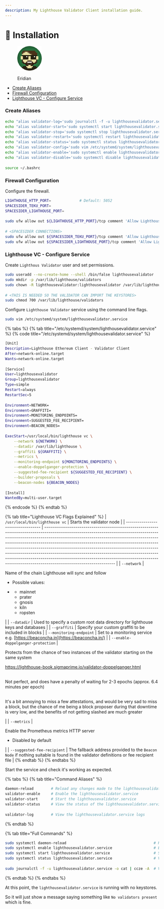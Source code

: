 ```yaml
---
description: My Lighthouse Validator Client installation guide.
---
```


# 💾 Installation

<figure><img src="https://raw.githubusercontent.com/DVStakers/docs/main/.gitbook/assets/Eridian.png" alt=""><figcaption><p>Eridian</p></figcaption></figure>

* [Create Aliases](installation.md#create-aliases)
* [Firewall Configuration](installation.md#firewall-configuration)
* [Lighthouse VC - Configure Service](installation.md#lighthouse-vc-configure-service)

### Create Aliases

```bash
echo "alias validator-log='sudo journalctl -f -u lighthousevalidator.service -o cat | ccze -A'" >> ~/.bashrc
echo "alias validator-start='sudo systemctl start lighthousevalidator.service'" >> ~/.bashrc
echo "alias validator-stop='sudo systemctl stop lighthousevalidator.service'" >> ~/.bashrc
echo "alias validator-restart='sudo systemctl restart lighthousevalidator.service'" >> ~/.bashrc
echo "alias validator-status='sudo systemctl status lighthousevalidator.service'" >> ~/.bashrc
echo "alias validator-config='sudo vim /etc/systemd/system/lighthousevalidator.service'" >> ~/.bashrc
echo "alias validator-enable='sudo systemctl enable lighthousevalidator.service'" >> ~/.bashrc
echo "alias validator-disable='sudo systemctl disable lighthousevalidator.service'" >> ~/.bashrc

source ~/.bashrc
```

### Firewall Configuration

Configure the firewall.

```bash
LIGHTHOUSE_HTTP_PORT=             # Default: 5052         
SPACESIDER_TEKU_PORT=
SPACESIDER_LIGHTHOUSE_PORT=

sudo ufw allow out ${LIGHTHOUSE_HTTP_PORT}/tcp comment 'Allow Lighthouse VC out to Lighthouse BN'

# <SPACESIDER CONNECTIONS>
sudo ufw allow out ${SPACESIDER_TEKU_PORT}/tcp comment 'Allow Lighthouse VC out to Spacesider Teku BN'
sudo ufw allow out ${SPACESIDER_LIGHTHOUSE_PORT}/tcp comment 'Allow Lighthouse VC out to Spacesider Lighthouse BN'
```

### Lighthouse VC - Configure Service

Create `Lighthous Validator` user and set permissions.

```bash
sudo useradd --no-create-home --shell /bin/false lighthousevalidator
sudo mkdir -p /var/lib/lighthouse/validators
sudo chown -R lighthousevalidator:lighthousevalidator /var/lib/lighthouse/validators

# <THIS IS NEEDED SO THE VALIDATOR CAN IMPORT THE KEYSTORES>
sudo chmod 700 /var/lib/lighthouse/validators
```

Configure `Lighthouse Validator` service using the command line flags.

```bash
sudo vim /etc/systemd/system/lighthousevalidator.service
```

{% tabs %}
{% tab title="/etc/systemd/system/lighthousevalidator.service" %}
{% code title="/etc/systemd/system/lighthousevalidator.service" %}
```bash
[Unit]
Description=Lighthouse Ethereum Client - Validator Client
After=network-online.target
Wants=network-online.target

[Service]
User=lighthousevalidator
Group=lighthousevalidator
Type=simple
Restart=always
RestartSec=5

Environment=NETWORK=
Environment=GRAFFITI=
Environment=MONITORING_ENDPOINTS=
Environment=SUGGESTED_FEE_RECIPIENT=
Environment=BEACON_NODES=

ExecStart=/usr/local/bin/lighthouse vc \
    --network ${NETWORK} \
    --datadir /var/lib/lighthouse \
    --graffiti ${GRAFFITI} \
    --metrics \
    --monitoring-endpoint ${MONITORING_ENDPOINTS} \
    --enable-doppelganger-protection \
    --suggested-fee-recipient ${SUGGESTED_FEE_RECIPIENT} \
    --builder-proposals \
    --beacon-nodes ${BEACON_NODES}

[Install]
WantedBy=multi-user.target
```
{% endcode %}
{% endtab %}

{% tab title="Lighthouse VC Flags Explained" %}
| `/usr/local/bin/lighthouse vc`     | Starts the validator node                                                                                                                                                                                                                                                                                                                                                                                                                                                                                                                                                                              |
| ---------------------------------- | ------------------------------------------------------------------------------------------------------------------------------------------------------------------------------------------------------------------------------------------------------------------------------------------------------------------------------------------------------------------------------------------------------------------------------------------------------------------------------------------------------------------------------------------------------------------------------------------------------ |
| `--network`                        | <p>Name of the chain Lighthouse will sync and follow</p><ul><li>Possible values:</li><li><p></p><ul><li>mainnet</li><li>prater</li><li>gnosis</li><li>kiln</li><li>ropsten</li></ul></li></ul>                                                                                                                                                                                                                                                                                                                                                                                                         |
| `--datadir`                        | Used to specify a custom root data directory for lighthouse keys and databases                                                                                                                                                                                                                                                                                                                                                                                                                                                                                                                         |
| `--graffiti`                       | Specify your custom graffiti to be included in blocks                                                                                                                                                                                                                                                                                                                                                                                                                                                                                                                                                  |
| `--monitoring-endpoint`            | Set to a monitoring service e.g. [https://beaconcha.in](https://beaconcha.in/)                                                                                                                                                                                                                                                                                                                                                                                                                                                                                                                         |
| `--enable-doppelganger-protection` | <p>Protects from the chance of two instances of the validator starting on the same system</p><p><a href="https://lighthouse-book.sigmaprime.io/validator-doppelganger.html">https://lighthouse-book.sigmaprime.io/validator-doppelganger.html</a></p><p><br>Not perfect, and does have a penalty of waiting for 2-3 epochs (approx. 6.4 minutes per epoch)</p><p><br>It's a bit annoying to miss a few attestations, and would be very sad to miss a block, but the chance of me being a block proposer during that downtime is very low, and the benefits of not getting slashed are much greater</p> |
| `--metrics`                        | <p>Enable the Prometheus metrics HTTP server</p><ul><li>Disabled by default</li></ul>                                                                                                                                                                                                                                                                                                                                                                                                                                                                                                                  |
| `--suggested-fee-recipient`        | The fallback address provided to the `Beacon Node` if nothing suitable is found in the validator definitions or fee recipient file                                                                                                                                                                                                                                                                                                                                                                                                                                                                     |
{% endtab %}
{% endtabs %}

Start the service and check it's working as expected.

{% tabs %}
{% tab title="Command Aliases" %}
```bash
daemon-reload        # Reload any changes made to the lighthousevalidator.service
validator-enable     # Enable the lighthousevalidator.service
validator-start      # Start the lighthousevalidator.service
validator-status     # View the status of the lighthousevalidator.service

validator-log        # View the lighthousevalidator.service logs
```
{% endtab %}

{% tab title="Full Commands" %}
```bash
sudo systemctl daemon-reload                                        # Reload any changes made to the lighthousevalidator.service
sudo systemctl enable lighthousevalidator.service                   # Enable the lighthousevalidator.service
sudo systemctl start lighthousevalidator.service                    # Start the lighthousevalidator.service
sudo systemctl status lighthousevalidator.service                   # View the status of the lighthousevalidator.service

sudo journalctl -f -u lighthousevalidator.service -o cat | ccze -A  # View the lighthousevalidator.service logs
```
{% endtab %}
{% endtabs %}

At this point, the `lighthousevalidator.service` is running with no keystores.

So it will just show a message saying something like `No validators present` which is fine.
